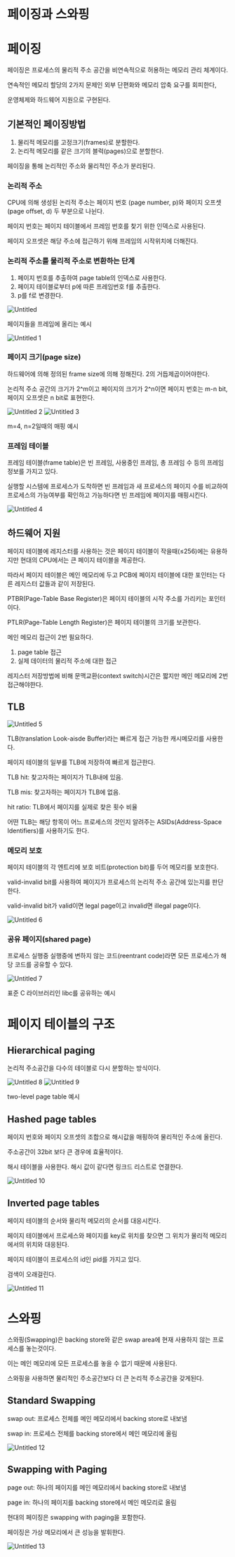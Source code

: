 # 페이징과 스와핑

# 페이징

페이징은 프로세스의 물리적 주소 공간을 비연속적으로 허용하는 메모리 관리 체계이다. 

연속적인 메모리 할당의 2가지 문제인 외부 단편화와 메모리 압축 요구를 회피한다,

운영체제와 하드웨어 지원으로 구현된다.

## 기본적인 페이징방법

1. 물리적 메모리를 고정크기(frames)로 분할한다.
2. 논리적 메모리를 같은 크기의 블럭(pages)으로 분할한다. 

페이징을 통해 논리적인 주소와 물리적인 주소가 분리된다.

### 논리적 주소

CPU에 의해 생성된 논리적 주소는 페이지 번호 (page number, p)와 페이지 오프셋 (page offset, d) 두 부분으로 나뉜다.

페이지 번호는 페이지 테이블에서 프레임 번호를 찾기 위한 인덱스로 사용된다.

페이지 오프셋은 해당 주소에 접근하기 위해 프레임의 시작위치에 더해진다.

### 논리적 주소를 물리적 주소로 변환하는 단계

1. 페이지 번호를 추출하여 page table의 인덱스로 사용한다.
2. 페이지 테이블로부터 p에 따른 프레임번호 f를 추출한다.
3. p를 f로 변경한다.

![Untitled](https://github.com/STUDY-0x0E/CS-STUDY/assets/69425431/26f716a8-933b-45eb-8ef9-d7151674a577)

페이지들을 프레임에 올리는 예시

![Untitled 1](https://github.com/STUDY-0x0E/CS-STUDY/assets/69425431/30940647-090d-4b93-b6e1-6a70f16f9ab3)

### 페이지 크기(page size)

하드웨어에 의해 정의된 frame size에 의해 정해진다. 2의 거듭제곱이어야한다.

논리적 주소 공간의 크기가 2^m이고 페이지의 크기가 2^n이면 페이지 번호는 m-n bit, 페이지 오프셋은 n bit로 표현한다.

![Untitled 2](https://github.com/STUDY-0x0E/CS-STUDY/assets/69425431/915810a6-1345-4681-a5bb-65a88242e526)
![Untitled 3](https://github.com/STUDY-0x0E/CS-STUDY/assets/69425431/f5534eb6-56cd-47db-a822-05f1403b05b1)

m=4, n=2일때의 매핑 예시

### 프레임 테이블

프레임 테이블(frame table)은 빈 프레임, 사용중인 프레임, 총 프레임 수 등의 프레임 정보를 가지고 있다.

실행할 시스템에 프로세스가 도착하면 빈 프레임과 새 프로세스의 페이지 수를 비교하여 프로세스의 가능여부를 확인하고 가능하다면 빈 프레임에 페이지를 매핑시킨다. 

![Untitled 4](https://github.com/STUDY-0x0E/CS-STUDY/assets/69425431/01c42480-7feb-47b1-b31d-f04313c2928c)

## 하드웨어 지원

페이지 테이블에 레지스터를 사용하는 것은 페이지 테이블이 작을때(≤256)에는 유용하지만 현대의 CPU에서는 큰 페이지 테이블을 제공한다.

따라서 페이지 테이블은 메인 메모리에 두고 PCB에 페이지 테이블에 대한 포인터는 다른 레지스터 값들과 같이 저장된다.

PTBR(Page-Table Base Register)은 페이지 테이블의 시작 주소를 가리키는 포인터이다.

PTLR(Page-Table Length Register)은 페이지 테이블의 크기를 보관한다.

메인 메모리 접근이 2번 필요하다.

1. page table 접근
2. 실제 데이터의 물리적 주소에 대한 접근

레지스터 저장방법에 비해 문맥교환(context switch)시간은 짧지만 메인 메모리에 2번 접근해야한다.

## TLB

![Untitled 5](https://github.com/STUDY-0x0E/CS-STUDY/assets/69425431/44e0db4a-314f-4809-b856-91b0d9a33b59)

TLB(translation Look-aisde Buffer)라는 빠르게 접근 가능한 캐시메모리를 사용한다.

페이지 테이블의 일부를 TLB에 저장하여 빠르게 접근한다.

TLB hit: 찾고자하는 페이지가 TLB내에 있음.

TLB mis: 찾고자하는 페이지가 TLB에 없음.

hit ratio: TLB에서 페이지를 실제로 찾은 횟수 비율

어떤 TLB는 해당 항목이 어느 프로세스의 것인지 알려주는 ASIDs(Address-Space Identifiers)를 사용하기도 한다.

### 메모리 보호

페이지 테이블의 각 엔트리에 보호 비트(protection bit)를 두어 메모리를  보호한다.

valid-invalid bit를 사용하여 페이지가 프로세스의 논리적 주소 공간에 있는지를 판단한다.

valid-invalid bit가 valid이면 legal page이고 invalid면 illegal page이다.

![Untitled 6](https://github.com/STUDY-0x0E/CS-STUDY/assets/69425431/b803b133-0c6e-4b71-b004-b834f899c9c1)

### 공유 페이지(shared page)

프로세스 실행중 실행중에 변하지 않는 코드(reentrant code)라면 모든 프로세스가 해당 코드를 공유할 수 있다.

![Untitled 7](https://github.com/STUDY-0x0E/CS-STUDY/assets/69425431/22d63ce7-c815-4776-bf52-fbea05480ec7)

표준 C 라이브러리인 libc를 공유하는 예시

# 페이지 테이블의 구조

## Hierarchical paging

논리적 주소공간을 다수의 테이블로 다시 분할하는 방식이다.

![Untitled 8](https://github.com/STUDY-0x0E/CS-STUDY/assets/69425431/febd4e70-0282-4b54-bd8c-6c46406d58ca)
![Untitled 9](https://github.com/STUDY-0x0E/CS-STUDY/assets/69425431/aa94602d-1d1c-44de-b545-9395a13a9929)

two-level page table 예시

## Hashed page tables

페이지 번호와 페이지 오프셋의 조합으로 해시값을 매핑하여 물리적인 주소에 올린다.

주소공간이 32bit 보다 큰 경우에 효율적이다.

해시 테이블을 사용한다. 해시 값이 같다면 링크드 리스트로 연결한다.

![Untitled 10](https://github.com/STUDY-0x0E/CS-STUDY/assets/69425431/36ddc72e-e674-4122-a60e-1a1657a241f6)

## Inverted page tables

페이지 테이블의 순서와 물리적 메모리의 순서를 대응시킨다.

페이지 테이블에서 프로세스와 페이지를 key로 위치를 찾으면 그 위치가 물리적 메모리에서의 위치와 대응된다.

페이지 테이블이 프로세스의 id인 pid를 가지고 있다.

검색이 오래걸린다.

![Untitled 11](https://github.com/STUDY-0x0E/CS-STUDY/assets/69425431/538603c5-8878-4af2-bc9e-2d56ca8be372)

# 스와핑

스와핑(Swapping)은 backing store와 같은 swap area에 현재 사용하지 않는 프로세스를 놓는것이다.

이는 메인 메모리에 모든 프로세스를 놓을 수 없기 때문에 사용된다.

스와핑을 사용하면 물리적인 주소공간보다 더 큰 논리적 주소공간을 갖게된다.

## Standard Swapping

swap out: 프로세스 전체를 메인 메모리에서 backing store로 내보냄

swap in: 프로세스 전체를 backing store에서 메인 메모리에 올림

![Untitled 12](https://github.com/STUDY-0x0E/CS-STUDY/assets/69425431/5aa4dfa3-c26e-4f52-8812-b9db77198257)

## Swapping with Paging

page out: 하나의 페이지를 메인 메모리에서 backing store로 내보냄

page in: 하나의 페이지를 backing store에서 메인 메모리로 올림

현대의 페이징은 swapping with paging을 포함한다.

페이징은 가상 메모리에서 큰 성능을 발휘한다.

![Untitled 13](https://github.com/STUDY-0x0E/CS-STUDY/assets/69425431/2e249854-bf6a-40f3-9053-1ffce17aac67)
